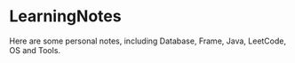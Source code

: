# LearningNotes

Here are some personal notes, including Database, Frame, Java, LeetCode, OS and Tools.